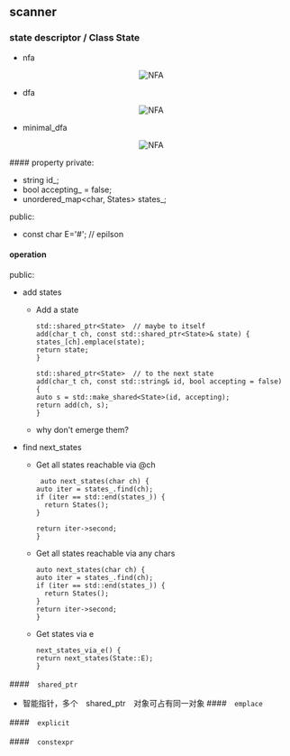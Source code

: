 ## scanner

### state descriptor / Class State 
* nfa
<center> 

![NFA](/compiler/murrayc-compiler-experiments/src/chapter_02/imgs/nfa.png) 
 </center>

* dfa
<center> 

![NFA](/compiler/murrayc-compiler-experiments/src/chapter_02/imgs/dfa.png) 
 </center>

* minimal_dfa
<center> 

![NFA](/compiler/murrayc-compiler-experiments/src/chapter_02/imgs/minimal_dfa.png) 
 </center>
#### property
private:

* string id_;
* bool accepting_ = false;
* unordered_map<char, States> states_;

public:

* const char E='#'; // epilson
  
#### operation
public:

* add states
  * Add a state 
    

    ```
    std::shared_ptr<State>  // maybe to itself
    add(char_t ch, const std::shared_ptr<State>& state) {
    states_[ch].emplace(state);
    return state;
    }
    ```

    ```
    std::shared_ptr<State>  // to the next state
    add(char_t ch, const std::string& id, bool accepting = false)
    {
    auto s = std::make_shared<State>(id, accepting);
    return add(ch, s);
    }
    ```
   * why don't emerge them?
    

* find next_states
  * Get all states reachable via @ch
  
    ```
     auto next_states(char ch) {
    auto iter = states_.find(ch);
    if (iter == std::end(states_)) {
      return States();
    }

    return iter->second;
    }
    ```
  * Get all states reachable via any chars
  
    ```
    auto next_states(char ch) {
    auto iter = states_.find(ch);
    if (iter == std::end(states_)) {
      return States();
    }
    return iter->second;
    }
    ```
  * Get states via e
    ```
    next_states_via_e() {
    return next_states(State::E);
    }
    ```

####　```shared_ptr```
* 智能指针，多个　shared_ptr　对象可占有同一对象
####　```emplace```


####　```explicit```



####　```constexpr```
